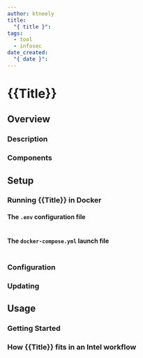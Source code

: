 ```yaml
---
author: ktneely
title:
  "{ title }": 
tags:
  - tool
  - infosec
date_created:
  "{ date }":
---
```

# {{Title}}

## Overview

### Description



### Components


## Setup


### Running {{Title}} in Docker


#### The `.env` configuration file


```ini

```


#### The `docker-compose.yml` launch file

```yaml

```



### Configuration


### Updating


## Usage


### Getting Started


### How {{Title}} fits in an Intel workflow
